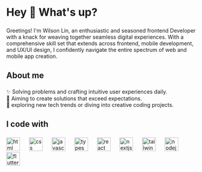 <h1 align="left">Hey 👋 What's up?</h1>

###

<p align="left">Greetings! I'm Wilson Lin, an enthusiastic and seasoned frontend
    Developer with a knack for weaving together seamless digital experiences.
    With a comprehensive skill set that extends across frontend, mobile
    development, and UX/UI design, I confidently navigate the entire spectrum of
    web and mobile app creation.</p>

###

<h2 align="left">About me</h2>

###

<p align="left">
    ✨ Solving problems and crafting intuitive user experiences daily.
    <br>
    🎯 Aiming to create solutions that exceed expectations.
    <br>
    🎲 exploring new tech trends or diving into creative coding projects.
</p>

###

<h2 align="left">I code with</h2>

###

<div align="left">
    <img
        src="https://cdn.jsdelivr.net/gh/devicons/devicon/icons/html5/html5-original.svg"
        height="36" alt="html logo" />
    <img width="16" />
    <img
        src="https://cdn.jsdelivr.net/gh/devicons/devicon/icons/css3/css3-original.svg"
        height="36" alt="css logo" />
    <img width="16" />
    <img
        src="https://cdn.jsdelivr.net/gh/devicons/devicon/icons/javascript/javascript-original.svg"
        height="36" alt="javascript logo" />
    <img width="16" />
    <img
        src="https://cdn.jsdelivr.net/gh/devicons/devicon/icons/typescript/typescript-original.svg"
        height="36" alt="typescript logo" />
    <img width="16" />
    <img
        src="https://cdn.jsdelivr.net/gh/devicons/devicon/icons/react/react-original.svg"
        height="36" alt="react logo" />
    <img width="16" />
    <img
        src="https://cdn.jsdelivr.net/gh/devicons/devicon/icons/nextjs/nextjs-original.svg"
        height="36" alt="nextjs logo" />
    <img width="16" />
    <img
        src="https://cdn.jsdelivr.net/gh/devicons/devicon/icons/tailwindcss/tailwindcss-original.svg"
        height="36" alt="tailwindcss logo" />
    <img width="16" />
    <img
        src="https://cdn.jsdelivr.net/gh/devicons/devicon/icons/nodejs/nodejs-original.svg"
        height="36" alt="nodejs logo" />
    <img width="16" />
    <img
        src="https://cdn.jsdelivr.net/gh/devicons/devicon/icons/flutter/flutter-original.svg"
        height="36" alt="flutter logo" />

</div>

###